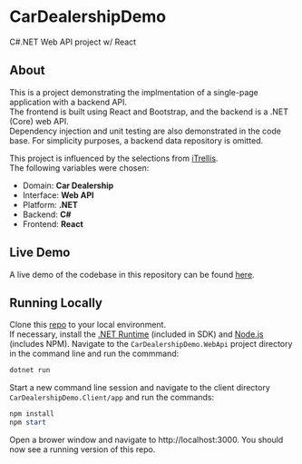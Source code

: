 # CarDealershipDemo
C#.NET Web API project w/ React

## About
This is a project demonstrating the implmentation of a single-page application with a backend API.  
The frontend is built using React and Bootstrap, and the backend is a .NET (Core) web API.  
Dependency injection and unit testing are also demonstrated in the code base. For simplicity purposes, a backend data repository is omitted.  

This project is influenced by the selections from [iTrellis](https://itrellisrecruiting.azurewebsites.net/).  
The following variables were chosen:
- Domain: **Car Dealership**
- Interface: **Web API**
- Platform: **.NET**
- Backend: **C#**
- Frontend: **React**

## Live Demo
A live demo of the codebase in this repository can be found [here](https://cardealershipdemo.azurewebsites.net/).

## Running Locally
Clone this [repo](https://github.com/davosun/CarDealershipDemo.git) to your local environment.  
If necessary, install the [.NET Runtime](https://dotnet.microsoft.com/download) (included in SDK) and [Node.js](https://nodejs.org/en/download/) (includes NPM).
Navigate to the `CarDealershipDemo.WebApi` project directory in the command line and run the commmand:
```powershell
dotnet run
```
Start a new command line session and navigate to the client directory `CarDealershipDemo.Client/app` and run the commands:
```powershell
npm install
npm start
```
Open a brower window and navigate to http://localhost:3000. You should now see a running version of this repo.
